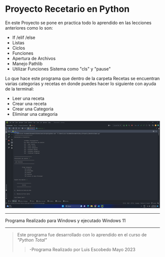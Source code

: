 # Proyecto Recetario en Python

En este Proyecto se pone en practica todo lo aprendido en las lecciones anteriores como lo son:
*   If /elif /else
  * Listas
  * Ciclos
  * Funciones
  * Apertura de Archivos
  * Manejo Pathlib
  * Utilizar Funciones Sistema como "cls" y "pause"

Lo que hace este programa que dentro de la carpeta Recetas se encuentran varias categorias y recetas
en donde puedes hacer lo siguiente con ayuda de la terminal:

-   Leer una receta
  - Crear una receta
  - Crear una Categoria
  - Eliminar una categoria

![Ejemplo.png](img%2FEjemplo.png)

***
Programa Realizado para Windows y ejecutado Windows 11
***
>Este programa fue desarrollado con lo aprendido en el curso de *"Python Total"*
>> -Programa Realizado por Luis Escobedo Mayo 2023

